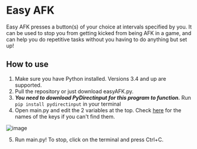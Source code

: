 # Easy AFK
Easy AFK presses a button(s) of your choice at intervals specified by you. It can be used to stop you from getting kicked from being AFK in a game, and can help you do repetitive tasks without you having to do anything but set up!

## How to use
1. Make sure you have Python installed. Versions 3.4 and up are supported.
2. Pull the repository or just download easyAFK.py.
3. ***You need to download PyDirectinput for this program to function.*** Run `pip install pydirectinput` in your terminal
4. Open main.py and edit the 2 variables at the top. Check [here](https://github.com/Koralezy/easy-afk/blob/main/key-names.txt) for the names of the keys if you can't find them.

![image](https://github.com/user-attachments/assets/013380d5-b5a1-43db-bded-70bf42c95b75)

5. Run main.py! To stop, click on the terminal and press Ctrl+C.
